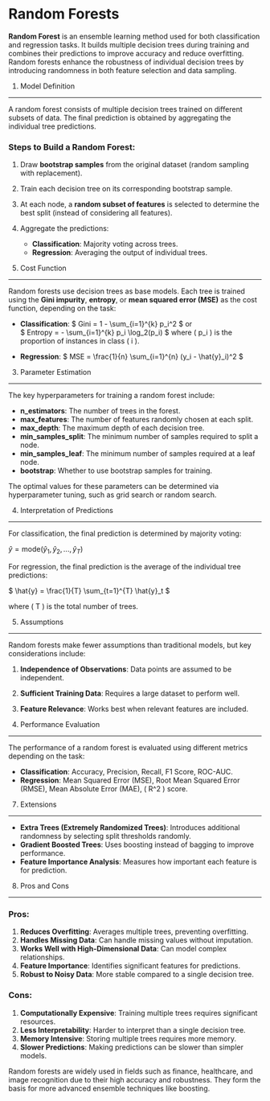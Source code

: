 Random Forests
==============

**Random Forest** is an ensemble learning method used for both classification and regression tasks. It builds multiple decision trees during training and combines their predictions to improve accuracy and reduce overfitting. Random forests enhance the robustness of individual decision trees by introducing randomness in both feature selection and data sampling.

1. Model Definition
-------------------

A random forest consists of multiple decision trees trained on different subsets of data. The final prediction is obtained by aggregating the individual tree predictions.

### Steps to Build a Random Forest:
1. Draw **bootstrap samples** from the original dataset (random sampling with replacement).
2. Train each decision tree on its corresponding bootstrap sample.
3. At each node, a **random subset of features** is selected to determine the best split (instead of considering all features).
4. Aggregate the predictions:
   - **Classification**: Majority voting across trees.
   - **Regression**: Averaging the output of individual trees.

2. Cost Function
----------------

Random forests use decision trees as base models. Each tree is trained using the **Gini impurity**, **entropy**, or **mean squared error (MSE)** as the cost function, depending on the task:

- **Classification**: 
 $`
  Gini = 1 - \sum_{i=1}^{k} p_i^2
 `$
  or  
 $`
  Entropy = - \sum_{i=1}^{k} p_i \log_2(p_i)
 `$
  where \( p_i \) is the proportion of instances in class \( i \).

- **Regression**:
 $`
  MSE = \frac{1}{n} \sum_{i=1}^{n} (y_i - \hat{y}_i)^2
 `$

3. Parameter Estimation
-----------------------

The key hyperparameters for training a random forest include:

- **n_estimators**: The number of trees in the forest.
- **max_features**: The number of features randomly chosen at each split.
- **max_depth**: The maximum depth of each decision tree.
- **min_samples_split**: The minimum number of samples required to split a node.
- **min_samples_leaf**: The minimum number of samples required at a leaf node.
- **bootstrap**: Whether to use bootstrap samples for training.

The optimal values for these parameters can be determined via hyperparameter tuning, such as grid search or random search.

4. Interpretation of Predictions
--------------------------------

For classification, the final prediction is determined by majority voting:

$`
\hat{y} = \text{mode}(\hat{y}_1, \hat{y}_2, ..., \hat{y}_T)
`$

For regression, the final prediction is the average of the individual tree predictions:

$`
\hat{y} = \frac{1}{T} \sum_{t=1}^{T} \hat{y}_t
`$

where \( T \) is the total number of trees.

5. Assumptions
--------------

Random forests make fewer assumptions than traditional models, but key considerations include:

1. **Independence of Observations**: Data points are assumed to be independent.
2. **Sufficient Training Data**: Requires a large dataset to perform well.
3. **Feature Relevance**: Works best when relevant features are included.

6. Performance Evaluation
-------------------------

The performance of a random forest is evaluated using different metrics depending on the task:

- **Classification**: Accuracy, Precision, Recall, F1 Score, ROC-AUC.
- **Regression**: Mean Squared Error (MSE), Root Mean Squared Error (RMSE), Mean Absolute Error (MAE), \( R^2 \) score.

7. Extensions
-------------

- **Extra Trees (Extremely Randomized Trees)**: Introduces additional randomness by selecting split thresholds randomly.
- **Gradient Boosted Trees**: Uses boosting instead of bagging to improve performance.
- **Feature Importance Analysis**: Measures how important each feature is for prediction.

8. Pros and Cons
----------------

### Pros:
1. **Reduces Overfitting**: Averages multiple trees, preventing overfitting.
2. **Handles Missing Data**: Can handle missing values without imputation.
3. **Works Well with High-Dimensional Data**: Can model complex relationships.
4. **Feature Importance**: Identifies significant features for predictions.
5. **Robust to Noisy Data**: More stable compared to a single decision tree.

### Cons:
1. **Computationally Expensive**: Training multiple trees requires significant resources.
2. **Less Interpretability**: Harder to interpret than a single decision tree.
3. **Memory Intensive**: Storing multiple trees requires more memory.
4. **Slower Predictions**: Making predictions can be slower than simpler models.

Random forests are widely used in fields such as finance, healthcare, and image recognition due to their high accuracy and robustness. They form the basis for more advanced ensemble techniques like boosting.
